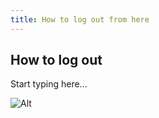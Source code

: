 ```yaml
---
title: How to log out from here
---
```


## How to log out

Start typing here...

![Alt](file_example_MP4_480_1_5MG-2023-01-26-17-29-21-291.jpg)
